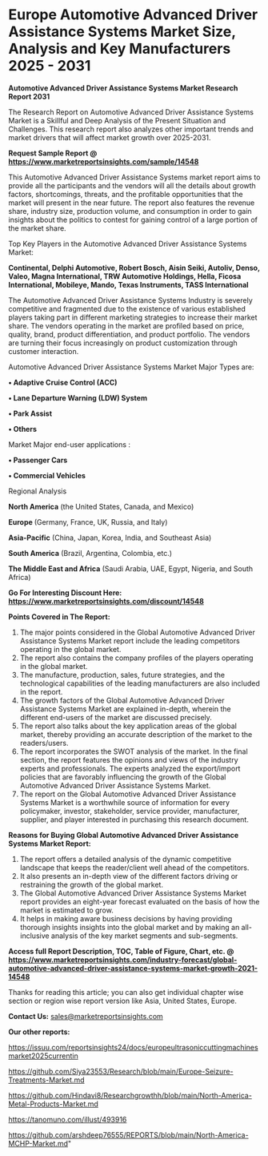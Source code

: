 # Europe Automotive Advanced Driver Assistance Systems Market Size, Analysis and Key Manufacturers 2025 - 2031

<strong>Automotive Advanced Driver Assistance Systems Market Research Report 2031</strong>

The Research Report on Automotive Advanced Driver Assistance Systems Market is a Skillful and Deep Analysis of the Present Situation and Challenges. This research report also analyzes other important trends and market drivers that will affect market growth over 2025-2031.

<strong>Request Sample Report @ <a href=https://www.marketreportsinsights.com/sample/14548>https://www.marketreportsinsights.com/sample/14548</a></strong>

This Automotive Advanced Driver Assistance Systems market report aims to provide all the participants and the vendors will all the details about growth factors, shortcomings, threats, and the profitable opportunities that the market will present in the near future. The report also features the revenue share, industry size, production volume, and consumption in order to gain insights about the politics to contest for gaining control of a large portion of the market share.

Top Key Players in the Automotive Advanced Driver Assistance Systems Market:

<strong>Continental, Delphi Automotive, Robert Bosch, Aisin Seiki, Autoliv, Denso, Valeo, Magna International, TRW Automotive Holdings, Hella, Ficosa International, Mobileye, Mando, Texas Instruments, TASS International</strong>

The Automotive Advanced Driver Assistance Systems Industry is severely competitive and fragmented due to the existence of various established players taking part in different marketing strategies to increase their market share. The vendors operating in the market are profiled based on price, quality, brand, product differentiation, and product portfolio. The vendors are turning their focus increasingly on product customization through customer interaction.

Automotive Advanced Driver Assistance Systems Market Major Types are:

<strong>• Adaptive Cruise Control (ACC)

• Lane Departure Warning (LDW) System

• Park Assist

• Others</strong>

Market Major end-user applications :

<strong>• Passenger Cars

• Commercial Vehicles</strong>

Regional Analysis

</u><strong><b>North America</b></strong> (the United States, Canada, and Mexico)

<strong><b>Europe </b></strong>(Germany, France, UK, Russia, and Italy)

<strong><b>Asia-Pacific</b></strong> (China, Japan, Korea, India, and Southeast Asia)

<strong><b>South America</b></strong> (Brazil, Argentina, Colombia, etc.)

<strong><b>The Middle East and Africa</b></strong> (Saudi Arabia, UAE, Egypt, Nigeria, and South Africa)

<strong>Go For Interesting Discount Here: <a href=https://www.marketreportsinsights.com/discount/14548>https://www.marketreportsinsights.com/discount/14548</a></strong>

<strong>Points Covered in The Report:</strong>
<ol>
  <li>The major points considered in the Global Automotive Advanced Driver Assistance Systems Market report include the leading competitors operating in the global market.</li>
  <li>The report also contains the company profiles of the players operating in the global market.</li>
  <li>The manufacture, production, sales, future strategies, and the technological capabilities of the leading manufacturers are also included in the report.</li>
  <li>The growth factors of the Global Automotive Advanced Driver Assistance Systems Market are explained in-depth, wherein the different end-users of the market are discussed precisely.</li>
  <li>The report also talks about the key application areas of the global market, thereby providing an accurate description of the market to the readers/users.</li>
  <li>The report incorporates the SWOT analysis of the market. In the final section, the report features the opinions and views of the industry experts and professionals. The experts analyzed the export/import policies that are favorably influencing the growth of the Global Automotive Advanced Driver Assistance Systems Market.</li>
  <li>The report on the Global Automotive Advanced Driver Assistance Systems Market is a worthwhile source of information for every policymaker, investor, stakeholder, service provider, manufacturer, supplier, and player interested in purchasing this research document.</li>
</ol>
<strong>Reasons for Buying Global Automotive Advanced Driver Assistance Systems Market Report:</strong>

<ol>
  <li>The report offers a detailed analysis of the dynamic competitive landscape that keeps the reader/client well ahead of the competitors.</li>
  <li>It also presents an in-depth view of the different factors driving or restraining the growth of the global market.</li>
  <li>The Global Automotive Advanced Driver Assistance Systems Market report provides an eight-year forecast evaluated on the basis of how the market is estimated to grow.</li>
  <li>It helps in making aware business decisions by having providing thorough insights insights into the global market and by making an all-inclusive analysis of the key market segments and sub-segments.</li>
</ol>
<strong>Access full Report Description, TOC, Table of Figure, Chart, etc. @ <a href=https://www.marketreportsinsights.com/industry-forecast/global-automotive-advanced-driver-assistance-systems-market-growth-2021-14548>https://www.marketreportsinsights.com/industry-forecast/global-automotive-advanced-driver-assistance-systems-market-growth-2021-14548</a></strong>


Thanks for reading this article; you can also get individual chapter wise section or region wise report version like Asia, United States, Europe.

<strong>Contact Us:</strong>
sales@marketreportsinsights.com

<strong>Our other reports:</strong>

<a href=https://issuu.com/reportsinsights24/docs/europeultrasoniccuttingmachinesmarket2025currentin>https://issuu.com/reportsinsights24/docs/europeultrasoniccuttingmachinesmarket2025currentin</a>

<a href=https://github.com/Siya23553/Research/blob/main/Europe-Seizure-Treatments-Market.md>https://github.com/Siya23553/Research/blob/main/Europe-Seizure-Treatments-Market.md</a>

<a href=https://github.com/Hindavi8/Researchgrowthh/blob/main/North-America-Metal-Products-Market.md>https://github.com/Hindavi8/Researchgrowthh/blob/main/North-America-Metal-Products-Market.md</a>

<a href=https://tanomuno.com/illust/493916>https://tanomuno.com/illust/493916</a>

<a href=https://github.com/arshdeep76555/REPORTS/blob/main/North-America-MCHP-Market.md>https://github.com/arshdeep76555/REPORTS/blob/main/North-America-MCHP-Market.md</a>"
